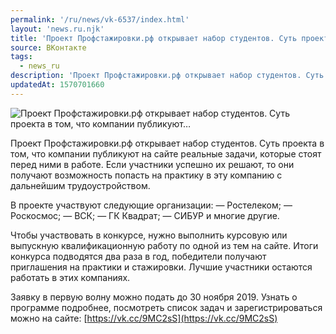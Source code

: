 ```yaml
---
permalink: '/ru/news/vk-6537/index.html'
layout: 'news.ru.njk'
title: 'Проект Профстажировки.рф открывает набор студентов. Суть проекта в том, что компании публикуют…'
source: ВКонтакте
tags:
  - news_ru
description: 'Проект Профстажировки.рф открывает набор студентов. Суть проекта в том, что компании публикуют…'
updatedAt: 1570701660
---
```

![Проект Профстажировки.рф открывает набор студентов. Суть проекта в том, что компании публикуют…](https://sun9-49.userapi.com/impf/c850528/v850528616/1df0dd/zyvjVbBj10c.jpg?size=1280x853&quality=96&proxy=1&sign=8f1769be4731e2aa11b85c7350ecff97&c_uniq_tag=4E-o_jM8Actb8-Io_tjrZbYyqzsfp8lmbVDBHlNkRFs&type=album)

Проект Профстажировки.рф открывает набор студентов. Суть проекта в том, что компании публикуют на сайте реальные задачи, которые стоят перед ними в работе. Если участники успешно их решают, то они получают возможность попасть на практику в эту компанию с дальнейшим трудоустройством.

В проекте участвуют следующие организации:
— Ростелеком;
— Роскосмос;
— ВСК;
— ГК Квадрат;
— СИБУР и многие другие.

Чтобы участвовать в конкурсе, нужно выполнить курсовую или выпускную квалификационную работу по одной из тем на сайте. Итоги конкурса подводятся два раза в год, победители получают приглашения на практики и стажировки. Лучшие участники остаются работать в этих компаниях.

Заявку в первую волну можно подать до 30 ноября 2019. Узнать о программе подробнее, посмотреть список задач и зарегистрироваться можно на сайте: [https://vk.cc/9MC2sS](https://vk.cc/9MC2sS)
